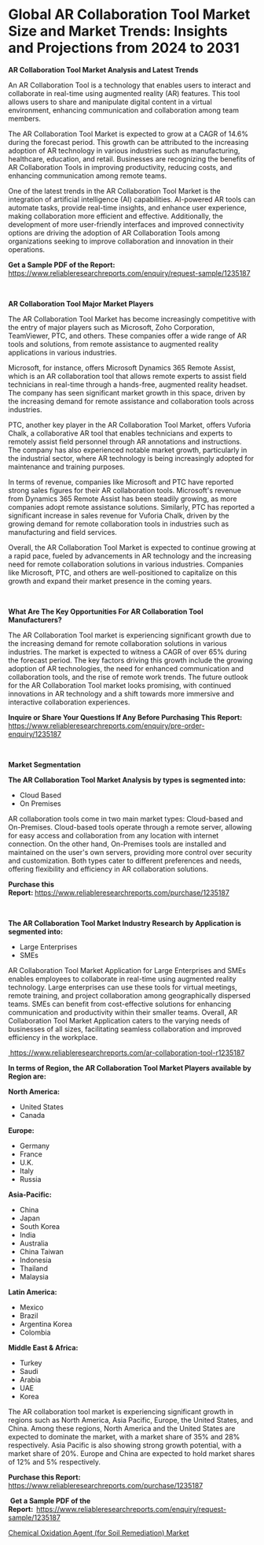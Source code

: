 <p><h1>Global AR Collaboration Tool Market Size and Market Trends: Insights and Projections from 2024 to 2031</h1></p><p><strong>AR Collaboration Tool Market Analysis and Latest Trends</strong></p>
<p><p>An AR Collaboration Tool is a technology that enables users to interact and collaborate in real-time using augmented reality (AR) features. This tool allows users to share and manipulate digital content in a virtual environment, enhancing communication and collaboration among team members.</p><p>The AR Collaboration Tool Market is expected to grow at a CAGR of 14.6% during the forecast period. This growth can be attributed to the increasing adoption of AR technology in various industries such as manufacturing, healthcare, education, and retail. Businesses are recognizing the benefits of AR Collaboration Tools in improving productivity, reducing costs, and enhancing communication among remote teams.</p><p>One of the latest trends in the AR Collaboration Tool Market is the integration of artificial intelligence (AI) capabilities. AI-powered AR tools can automate tasks, provide real-time insights, and enhance user experience, making collaboration more efficient and effective. Additionally, the development of more user-friendly interfaces and improved connectivity options are driving the adoption of AR Collaboration Tools among organizations seeking to improve collaboration and innovation in their operations.</p></p>
<p><strong>Get a Sample PDF of the Report:&nbsp;</strong> <a href="https://www.reliableresearchreports.com/enquiry/request-sample/1235187">https://www.reliableresearchreports.com/enquiry/request-sample/1235187</a></p>
<p>&nbsp;</p>
<p><strong>AR Collaboration Tool Major Market Players</strong></p>
<p><p>The AR Collaboration Tool Market has become increasingly competitive with the entry of major players such as Microsoft, Zoho Corporation, TeamViewer, PTC, and others. These companies offer a wide range of AR tools and solutions, from remote assistance to augmented reality applications in various industries.</p><p>Microsoft, for instance, offers Microsoft Dynamics 365 Remote Assist, which is an AR collaboration tool that allows remote experts to assist field technicians in real-time through a hands-free, augmented reality headset. The company has seen significant market growth in this space, driven by the increasing demand for remote assistance and collaboration tools across industries.</p><p>PTC, another key player in the AR Collaboration Tool Market, offers Vuforia Chalk, a collaborative AR tool that enables technicians and experts to remotely assist field personnel through AR annotations and instructions. The company has also experienced notable market growth, particularly in the industrial sector, where AR technology is being increasingly adopted for maintenance and training purposes.</p><p>In terms of revenue, companies like Microsoft and PTC have reported strong sales figures for their AR collaboration tools. Microsoft's revenue from Dynamics 365 Remote Assist has been steadily growing, as more companies adopt remote assistance solutions. Similarly, PTC has reported a significant increase in sales revenue for Vuforia Chalk, driven by the growing demand for remote collaboration tools in industries such as manufacturing and field services.</p><p>Overall, the AR Collaboration Tool Market is expected to continue growing at a rapid pace, fueled by advancements in AR technology and the increasing need for remote collaboration solutions in various industries. Companies like Microsoft, PTC, and others are well-positioned to capitalize on this growth and expand their market presence in the coming years.</p></p>
<p>&nbsp;</p>
<p><strong>What Are The Key Opportunities For AR Collaboration Tool Manufacturers?</strong></p>
<p><p>The AR Collaboration Tool market is experiencing significant growth due to the increasing demand for remote collaboration solutions in various industries. The market is expected to witness a CAGR of over 65% during the forecast period. The key factors driving this growth include the growing adoption of AR technologies, the need for enhanced communication and collaboration tools, and the rise of remote work trends. The future outlook for the AR Collaboration Tool market looks promising, with continued innovations in AR technology and a shift towards more immersive and interactive collaboration experiences.</p></p>
<p><strong>Inquire or Share Your Questions If Any Before Purchasing This Report:</strong> <a href="https://www.reliableresearchreports.com/enquiry/pre-order-enquiry/1235187">https://www.reliableresearchreports.com/enquiry/pre-order-enquiry/1235187</a></p>
<p>&nbsp;</p>
<p><strong>Market Segmentation</strong></p>
<p><strong>The AR Collaboration Tool Market Analysis by types is segmented into:</strong></p>
<p><ul><li>Cloud Based</li><li>On Premises</li></ul></p>
<p><p>AR collaboration tools come in two main market types: Cloud-based and On-Premises. Cloud-based tools operate through a remote server, allowing for easy access and collaboration from any location with internet connection. On the other hand, On-Premises tools are installed and maintained on the user's own servers, providing more control over security and customization. Both types cater to different preferences and needs, offering flexibility and efficiency in AR collaboration solutions.</p></p>
<p><strong>Purchase this Report:&nbsp;</strong><a href="https://www.reliableresearchreports.com/purchase/1235187">https://www.reliableresearchreports.com/purchase/1235187</a></p>
<p>&nbsp;</p>
<p><strong>The AR Collaboration Tool Market Industry Research by Application is segmented into:</strong></p>
<p><ul><li>Large Enterprises</li><li>SMEs</li></ul></p>
<p><p>AR Collaboration Tool Market Application for Large Enterprises and SMEs enables employees to collaborate in real-time using augmented reality technology. Large enterprises can use these tools for virtual meetings, remote training, and project collaboration among geographically dispersed teams. SMEs can benefit from cost-effective solutions for enhancing communication and productivity within their smaller teams. Overall, AR Collaboration Tool Market Application caters to the varying needs of businesses of all sizes, facilitating seamless collaboration and improved efficiency in the workplace.</p></p>
<p><a href="https://www.reliableresearchreports.com/ar-collaboration-tool-r1235187">&nbsp;https://www.reliableresearchreports.com/ar-collaboration-tool-r1235187</a></p>
<p><strong>In terms of Region, the AR Collaboration Tool Market Players available by Region are:</strong></p>
<p>
    <p> <strong> North America: </strong>
        <ul>
            <li>United States</li>
            <li>Canada</li>
        </ul>
        </p> 
    <p> <strong> Europe: </strong>
        <ul>
            <li>Germany</li>
            <li>France</li>
            <li>U.K.</li>
            <li>Italy</li>
            <li>Russia</li>
        </ul>
        </p> 
    <p> <strong> Asia-Pacific: </strong>
        <ul>
            <li>China</li>
            <li>Japan</li>
            <li>South Korea</li>
            <li>India</li>
            <li>Australia</li>
            <li>China Taiwan</li>
            <li>Indonesia</li>
            <li>Thailand</li>
            <li>Malaysia</li>
        </ul>
        </p> 
    <p> <strong> Latin America: </strong>
        <ul>
            <li>Mexico</li>
            <li>Brazil</li>
            <li>Argentina Korea</li>
            <li>Colombia</li>
        </ul>
        </p> 
    <p> <strong> Middle East & Africa: </strong>
        <ul>
            <li>Turkey</li>
            <li>Saudi</li>
            <li>Arabia</li>
            <li>UAE</li>
            <li>Korea</li>
        </ul>
    </p>
    </p>
<p><p>The AR collaboration tool market is experiencing significant growth in regions such as North America, Asia Pacific, Europe, the United States, and China. Among these regions, North America and the United States are expected to dominate the market, with a market share of 35% and 28% respectively. Asia Pacific is also showing strong growth potential, with a market share of 20%. Europe and China are expected to hold market shares of 12% and 5% respectively.</p></p>
<p><strong>Purchase this Report: </strong><a href="https://www.reliableresearchreports.com/purchase/1235187">https://www.reliableresearchreports.com/purchase/1235187</a></p>
<p>&nbsp;<strong>Get a Sample PDF of the Report:&nbsp;&nbsp;</strong><a href="https://www.reliableresearchreports.com/enquiry/request-sample/1235187">https://www.reliableresearchreports.com/enquiry/request-sample/1235187</a></p>
<p><strong></strong></p>
<p><p><a href="https://issuu.com/reportprime-2/docs/chemical-oxidation-agent-for-soil-remediation-mark">Chemical Oxidation Agent (for Soil Remediation) Market</a></p></p>